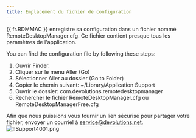```yaml
---
title: Emplacement du fichier de configuration
---
```

{{ fr.RDMMAC }} enregistre sa configuration dans un fichier nommé RemoteDesktopManager.cfg. Ce fichier contient presque tous les paramètres de l'application.  

You can find the configuration file by following these steps:  

1. Ouvrir Finder. 
1. Cliquer sur le menu Aller (Go) 
1. Sélectionner Aller au dossier (Go to Folder) 
1. Copier le chemin suivant: ~/Library/Application Support 
1. Ouvrir le dossier: com.devolutions.remotedesktopmanager 
1. Rechercher le fichier RemoteDesktopManager.cfg ou RemoteDesktopManagerFree.cfg  

Afin que nous puissions vous fournir un lien sécurisé pour partager votre fichier, envoyer un courriel à [service@devolutions.net](mailto:service@devolutions.net).  
![!!Support4001.png](https://webdevolutions.azureedge.net/docs/fr/rdm/mac/Support4001.png) 

